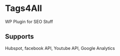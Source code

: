 # Tags4All
 WP Plugin for SEO Stuff 

## Supports
Hubspot, facebook API, Youtube API, Google Analytics
